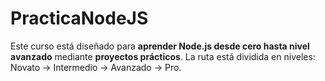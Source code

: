 # PracticaNodeJS
Este curso está diseñado para **aprender Node.js desde cero hasta nivel avanzado** mediante **proyectos prácticos**.   La ruta está dividida en niveles: Novato → Intermedio → Avanzado → Pro.
